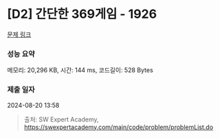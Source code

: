 # [D2] 간단한 369게임 - 1926 

[문제 링크](https://swexpertacademy.com/main/code/problem/problemDetail.do?contestProbId=AV5PTeo6AHUDFAUq) 

### 성능 요약

메모리: 20,296 KB, 시간: 144 ms, 코드길이: 528 Bytes

### 제출 일자

2024-08-20 13:58



> 출처: SW Expert Academy, https://swexpertacademy.com/main/code/problem/problemList.do